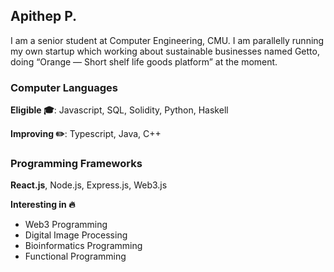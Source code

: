 ## Apithep P.
I am a senior student at Computer Engineering, CMU. I am parallelly running my own startup 
which working about sustainable businesses named Getto, doing “Orange — Short shelf life 
goods platform” at the moment.

### Computer Languages
**Eligible 🎓**: Javascript, SQL, Solidity, Python, Haskell

**Improving ✏️**: Typescript, Java, C++

### Programming Frameworks
**React.js**, Node.js, Express.js, Web3.js

**Interesting in 🔥**
- Web3 Programming
- Digital Image Processing
- Bioinformatics Programming
- Functional Programming
